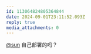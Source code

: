 ```yaml
---
id: 113064824805364844
date: 2024-09-01T23:11:52.093Z
reply: true
media_attachments: 0
---
```


[@sun](https://ow3.cn/users/sun) 自己部署的吗？

